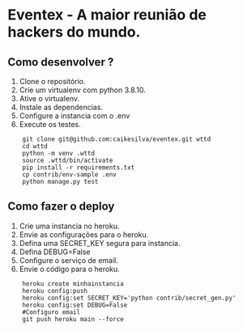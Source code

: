 # Eventex - A maior reunião de hackers do mundo.

## Como desenvolver ?

1. Clone o repositório.
2. Crie um virtualenv com python 3.8.10.
3. Ative o virtualenv.
4. Instale as dependencias.
5. Configure a instancia com o .env
6. Execute os testes.

```console
    git clone git@github.com:caikesilva/eventex.git wttd
    cd wttd
    python -m venv .wttd
    source .wttd/bin/activate
    pip install -r requirements.txt
    cp contrib/env-sample .env
    python manage.py test
```

## Como fazer o deploy

1. Crie uma instancia no heroku.
2. Envie as configurações para o heroku.
3. Defina uma SECRET_KEY segura para instancia.
4. Defina DEBUG=False
5. Configure o serviço de email.
6. Envie o código para o heroku.

```console
    heroku create minhainstancia
    heroku config:push
    heroku config:set SECRET_KEY='python contrib/secret_gen.py'
    heroku config:set DEBUG=False
    #Configuro email
    git push heroku main --force
```